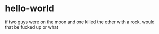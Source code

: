 # hello-world
if two guys were on the moon and one killed the other with a rock. would that be fucked up or what
